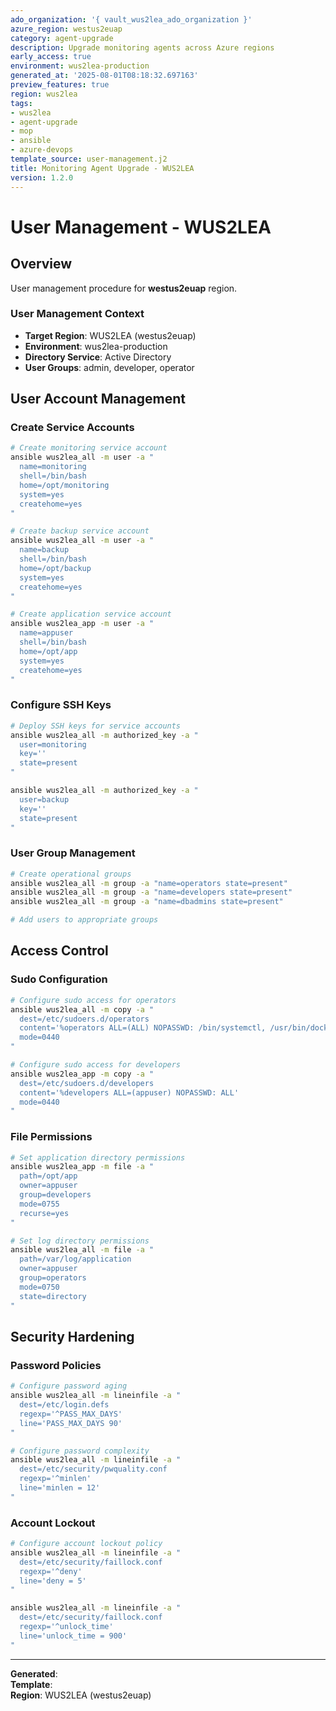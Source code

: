 ```yaml
---
ado_organization: '{ vault_wus2lea_ado_organization }'
azure_region: westus2euap
category: agent-upgrade
description: Upgrade monitoring agents across Azure regions
early_access: true
environment: wus2lea-production
generated_at: '2025-08-01T08:18:32.697163'
preview_features: true
region: wus2lea
tags:
- wus2lea
- agent-upgrade
- mop
- ansible
- azure-devops
template_source: user-management.j2
title: Monitoring Agent Upgrade - WUS2LEA
version: 1.2.0
---
```



# User Management - WUS2LEA

## Overview

User management procedure for **westus2euap** region.

### User Management Context

- **Target Region**: WUS2LEA (westus2euap)
- **Environment**: wus2lea-production
- **Directory Service**: Active Directory
- **User Groups**: admin, developer, operator

## User Account Management

### Create Service Accounts
```bash
# Create monitoring service account
ansible wus2lea_all -m user -a "
  name=monitoring
  shell=/bin/bash
  home=/opt/monitoring
  system=yes
  createhome=yes
"

# Create backup service account
ansible wus2lea_all -m user -a "
  name=backup
  shell=/bin/bash
  home=/opt/backup
  system=yes
  createhome=yes
"

# Create application service account
ansible wus2lea_app -m user -a "
  name=appuser
  shell=/bin/bash
  home=/opt/app
  system=yes
  createhome=yes
"
```

### Configure SSH Keys
```bash
# Deploy SSH keys for service accounts
ansible wus2lea_all -m authorized_key -a "
  user=monitoring
  key=''
  state=present
"

ansible wus2lea_all -m authorized_key -a "
  user=backup
  key=''
  state=present
"
```

### User Group Management
```bash
# Create operational groups
ansible wus2lea_all -m group -a "name=operators state=present"
ansible wus2lea_all -m group -a "name=developers state=present"
ansible wus2lea_all -m group -a "name=dbadmins state=present"

# Add users to appropriate groups
```

## Access Control

### Sudo Configuration
```bash
# Configure sudo access for operators
ansible wus2lea_all -m copy -a "
  dest=/etc/sudoers.d/operators
  content='%operators ALL=(ALL) NOPASSWD: /bin/systemctl, /usr/bin/docker'
  mode=0440
"

# Configure sudo access for developers
ansible wus2lea_app -m copy -a "
  dest=/etc/sudoers.d/developers
  content='%developers ALL=(appuser) NOPASSWD: ALL'
  mode=0440
"
```

### File Permissions
```bash
# Set application directory permissions
ansible wus2lea_app -m file -a "
  path=/opt/app
  owner=appuser
  group=developers
  mode=0755
  recurse=yes
"

# Set log directory permissions
ansible wus2lea_all -m file -a "
  path=/var/log/application
  owner=appuser
  group=operators
  mode=0750
  state=directory
"
```

## Security Hardening

### Password Policies
```bash
# Configure password aging
ansible wus2lea_all -m lineinfile -a "
  dest=/etc/login.defs
  regexp='^PASS_MAX_DAYS'
  line='PASS_MAX_DAYS 90'
"

# Configure password complexity
ansible wus2lea_all -m lineinfile -a "
  dest=/etc/security/pwquality.conf
  regexp='^minlen'
  line='minlen = 12'
"
```

### Account Lockout
```bash
# Configure account lockout policy
ansible wus2lea_all -m lineinfile -a "
  dest=/etc/security/faillock.conf
  regexp='^deny'
  line='deny = 5'
"

ansible wus2lea_all -m lineinfile -a "
  dest=/etc/security/faillock.conf
  regexp='^unlock_time'
  line='unlock_time = 900'
"
```

---

**Generated**:   
**Template**:   
**Region**: WUS2LEA (westus2euap)